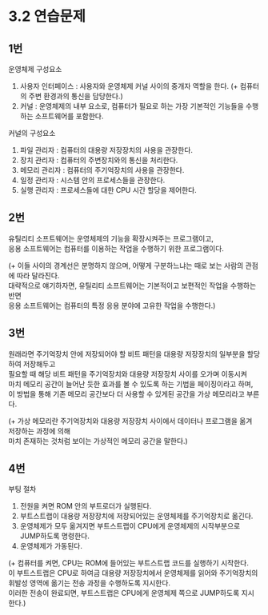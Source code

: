 # 3.2 연습문제

## 1번
운영체제 구성요소
1. 사용자 인터페이스 : 사용자와 운영체제 커널 사이의 중개자 역할을 한다. (+ 컴퓨터의 주변 환경과의 통신을 담당한다.)
2. 커널 : 운영체제의 내부 요소로, 컴퓨터가 필요로 하는 가장 기본적인 기능들을 수행하는 소프트웨어를 포함한다.

커널의 구성요소
1. 파일 관리자 : 컴퓨터의 대용량 저장장치의 사용을 관장한다.
2. 장치 관리자 : 컴퓨터의 주변장치와의 통신을 처리한다.
3. 메모리 관리자 : 컴퓨터의 주기억장치의 사용을 관장한다.
4. 일정 관리자 : 시스템 안의 프로세스들을 관장한다.
5. 실행 관리자 : 프로세스들에 대한 CPU 시간 할당을 제어한다.

## 2번
유틸리티 소프트웨어는 운영체제의 기능을 확장시켜주는 프로그램이고,   
응용 소프트웨어는 컴퓨터를 이용하는 작업을 수행하기 위한 프로그램이다.

(+ 이들 사이의 경계선은 분명하지 않으며, 어떻게 구분하느냐는 때로 보는 사람의 관점에 따라 달라진다.  
대략적으로 얘기하자면, 유틸리티 소프트웨어는 기본적이고 보편적인 작업을 수행하는 반면   
응용 소프트웨어는 컴퓨터의 특정 응용 분야에 고유한 작업을 수행한다.)

## 3번
원래라면 주기억장치 안에 저장되어야 할 비트 패턴을 대용량 저장장치의 일부분을 할당하여 저장해두고  
필요할 때 해당 비트 패턴을 주기억장치와 대용량 저장장치 사이를 오가며 이동시켜   
마치 메모리 공간이 늘어난 듯한 효과를 볼 수 있도록 하는 기법을 페이징이라고 하며,   
이 방법을 통해 기존 메모리 공간보다 더 사용할 수 있게된 공간을 가상 메모리라고 부른다.

(+ 가상 메모리란 주기억장치와 대용량 저장장치 사이에서 데이터나 프로그램을 옮겨 저장하는 과정에 의해   
마치 존재하는 것처럼 보이는 가상적인 메모리 공간을 말한다.)

## 4번
부팅 절차
1. 전원을 켜면 ROM 안의 부트로더가 실행된다.
2. 부트스트랩이 대용량 저장장치에 저장되어있는 운영체제를 주기억장치로 옮긴다.
3. 운영체제가 모두 옮겨지면 부트스트랩이 CPU에게 운영체제의 시작부분으로 JUMP하도록 명령한다.
4. 운영체제가 가동된다.

(+ 컴퓨터를 켜면, CPU는 ROM에 들어있는 부트스트랩 코드를 실행하기 시작한다.  
이 부트스트랩은 CPU로 하여금 대용량 저장장치에서 운영체제를 읽어와 주기억장치의 휘발성 영역에 옮기는 전송 과정을 수행하도록 지시한다.  
이러한 전송이 완료되면, 부트스트랩은 CPU에게 운영체제 쪽으로 JUMP하도록 지시한다.)

